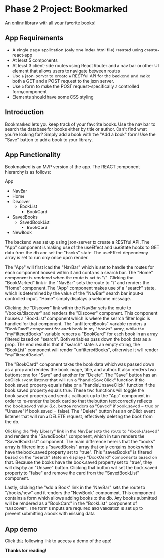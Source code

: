 # Phase 2 Project: Bookmarked

An online library with all your favorite books!

## App Requirements 

- A single page application (only one index.html file) created using create-react-app
- At least 5 components
- At least 3 client-side routes using React Router and a nav bar or other UI element that allows users to navigate between routes
- Use a json-server to create a RESTful API for the backend and make both a GET and a POST request to the json server.
- Use a form to make the POST request–specifically a controlled form/component.
- Elements should have some CSS styling

## Introduction

Bookmarked lets you keep track of your favorite books. Use the nav bar to search the database for books either by title or author. Can't find what you're looking for? Simply add a book with the "Add a book" form! Use the "Save" button to add a book to your library. 

## App Functionality

Bookmarked is an MVP version of the app. The REACT component hierarchy is as follows:

App
- NavBar
- Home
- Discover
    - BookList
        - BookCard
- SavedBooks
    - SavedBookList
        - BookCard
- NewBook

The backend was set up using json-server to create a RESTful API. The "App" component is making use of the useEffect and useState hooks to GET data from the db and set the "books" state. The useEffect dependency array is set to run only once upon render. 

The "App" will first load the "NavBar" which is set to handle the routes for each component housed within it and contains a search bar. The "Home" component is rendered when the route is set to "/". Clicking the "BookMarked" link in the "NavBar" sets the route to "/" and renders the "Home" component. The "App" component makes use of a "search" state, which is determined by the value of the "NavBar" search bar input–a controlled input. "Home" simply displays a welcome message.

Clicking the "Discover" link within the NavBar sets the route to "/books/discover" and renders the "Discover" component. This component houses a "BookList" component which is where the search filter logic is handled for that component. The "unfilteredBooks" variable renders a "BookCard" component for each book in my "books" array, while the "myFilteredBooks" variable renders a "BookCard" for each book in an array filtered based on "search". Both variables pass down the book data as a prop. The end result is that if "search" state is an empty string, the "BookList" component will render "unfilteredBooks", otherwise it will render "myFilteredBooks".

The "BookCard" component takes the book data which was passed down as a prop and renders the book image, title, and author. It also renders two buttons: one for "Save" and another for "Delete". The "Save" button has an onClick event listener that will run a "handleSaveClick" function if the book.saved property equals false or a "handleUnsaveClick" function if the book.saved property equals true. These two functions will toggle the book.saved property and send a callback up to the "App" component in order to re-render the book card so that the button text correctly reflects the book.saved value (i.e. button renders as "Saved" if book.saved = true or "Unsave" if book.saved = false). The "Delete" button has an onClick event listener that will run a DELETE request, effectively deleting the book from the db.

Clicking the "My Library" link in the NavBar sets the route to "/books/saved" and renders the "SavedBooks" component, which in turn renders the "SavedBookList" component. The main difference here is that the "books" array is filtered into a "savedBooks" array that only contains books which have the book.saved property set to "true". This "savedBooks" is filtered based on the "search" state an displays "BookCard" components based on that. Because the books have the book.saved property set to "true", they will display an "Unsave" button. Clicking that button will set the book.saved property to "false" and remove the card from the "SavedBookList" component.

Lastly, clicking the "Add a Book" link in the "NavBar" sets the route to "/books/new" and it renders the "NewBook" compoment. This component contains a form which allows adding books to the db. Any books submitted will be rendered as a "BookCard" in the "BookList" component of "Discover". The form's inputs are required and validation is set up to prevent submitting a book with missing data.

## App demo

Click [this](https://drive.google.com/file/d/1828o4F5dIAGuM1kJhhFoCF0AJgujOR0X/view?usp=sharing) following link to access a demo of the app!

**Thanks for reading!**



